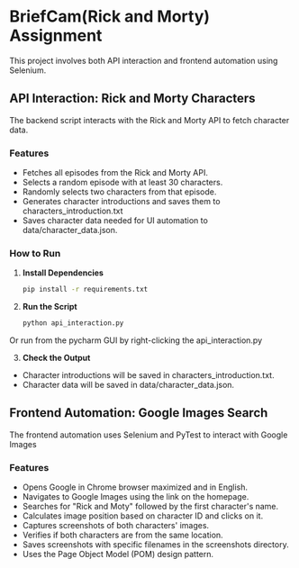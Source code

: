 # BriefCam(Rick and Morty) Assignment
This project involves both API interaction and frontend automation using Selenium.

## API Interaction: Rick and Morty Characters

The backend script interacts with the Rick and Morty API to fetch character data.

### Features

- Fetches all episodes from the Rick and Morty API.
- Selects a random episode with at least 30 characters.
- Randomly selects two characters from that episode.
- Generates character introductions and saves them to characters_introduction.txt
- Saves character data needed for UI automation to data/character_data.json.

### How to Run

1. **Install Dependencies**

   ```bash
   pip install -r requirements.txt
   
2. **Run the Script**
   ```bash
   python api_interaction.py
Or run from the pycharm GUI by right-clicking the api_interaction.py 

3. **Check the Output**

-   Character introductions will be saved in characters_introduction.txt.
- Character data will be saved in data/character_data.json.

## Frontend Automation: Google Images Search

The frontend automation uses Selenium and PyTest to interact with Google Images
### Features

- Opens Google in Chrome browser maximized and in English.
- Navigates to Google Images using the link on the homepage.
- Searches for "Rick and Moty" followed by the first character's name.
- Calculates image position based on character ID and clicks on it.
- Captures screenshots of both characters' images.
- Verifies if both characters are from the same location.
- Saves screenshots with specific filenames in the screenshots directory.
- Uses the Page Object Model (POM) design pattern.
